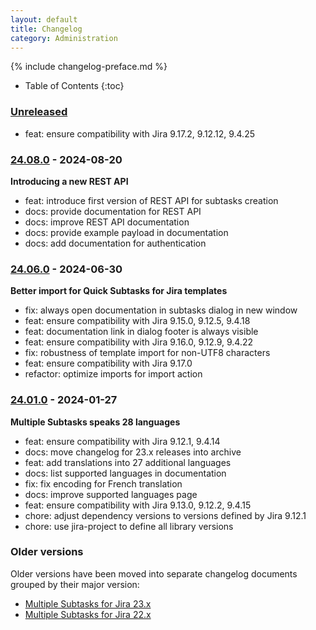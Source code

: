 ```yaml
---
layout: default
title: Changelog
category: Administration
---
```


{% include changelog-preface.md %}

* Table of Contents
{:toc}

### [Unreleased]

* feat: ensure compatibility with Jira 9.17.2, 9.12.12, 9.4.25

### [24.08.0] - 2024-08-20

**Introducing a new REST API**

* feat: introduce first version of REST API for subtasks creation
* docs: provide documentation for REST API
* docs: improve REST API documentation
* docs: provide example payload in documentation
* docs: add documentation for authentication

### [24.06.0] - 2024-06-30

**Better import for Quick Subtasks for Jira templates**

* fix: always open documentation in subtasks dialog in new window
* feat: ensure compatibility with Jira 9.15.0, 9.12.5, 9.4.18
* feat: documentation link in dialog footer is always visible
* feat: ensure compatibility with Jira 9.16.0, 9.12.9, 9.4.22
* fix: robustness of template import for non-UTF8 characters
* feat: ensure compatibility with Jira 9.17.0
* refactor: optimize imports for import action

### [24.01.0] - 2024-01-27

**Multiple Subtasks speaks 28 languages**

* feat: ensure compatibility with Jira 9.12.1, 9.4.14
* docs: move changelog for 23.x releases into archive
* feat: add translations into 27 additional languages
* docs: list supported languages in documentation
* fix: fix encoding for French translation
* docs: improve supported languages page
* feat: ensure compatibility with Jira 9.13.0, 9.12.2, 9.4.15
* chore: adjust dependency versions to versions defined by Jira 9.12.1
* chore: use jira-project to define all library versions

### Older versions

Older versions have been moved into separate changelog documents grouped by their major version:

* [Multiple Subtasks for Jira 23.x](/changelog-23x)
* [Multiple Subtasks for Jira 22.x](/changelog-22x)

[Unreleased]: https://github.com/codescape/jira-multiple-subtasks/compare/24.08.0...HEAD
[24.08.0]: https://github.com/codescape/jira-multiple-subtasks/compare/24.06.0...24.08.0
[24.06.0]: https://github.com/codescape/jira-multiple-subtasks/compare/24.01.0...24.06.0
[24.01.0]: https://github.com/codescape/jira-multiple-subtasks/compare/23.12.0...24.01.0
